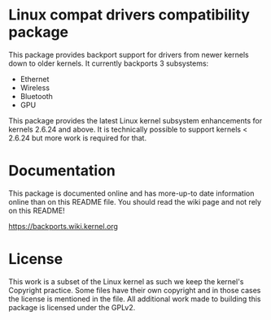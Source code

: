 # Linux compat drivers compatibility package

This package provides backport support for drivers from newer kernels
down to older kernels. It currently backports 3 subsystems:

  * Ethernet
  * Wireless
  * Bluetooth
  * GPU

This package provides the latest Linux kernel subsystem enhancements
for kernels 2.6.24 and above. It is technically possible to support
kernels < 2.6.24 but more work is required for that.

# Documentation

This package is documented online and has more-up-to date information
online than on this README file. You should read the wiki page
and not rely on this README!

https://backports.wiki.kernel.org

# License

This work is a subset of the Linux kernel as such we keep the kernel's
Copyright practice. Some files have their own copyright and in those
cases the license is mentioned in the file. All additional work made
to building this package is licensed under the GPLv2.
